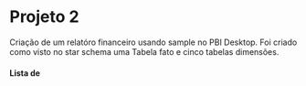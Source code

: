  # Projeto 2
 Criação de um relatóro financeiro usando sample no PBI Desktop.
 Foi criado como visto no star schema uma Tabela fato e cinco tabelas dimensões.
 #### Lista de 
